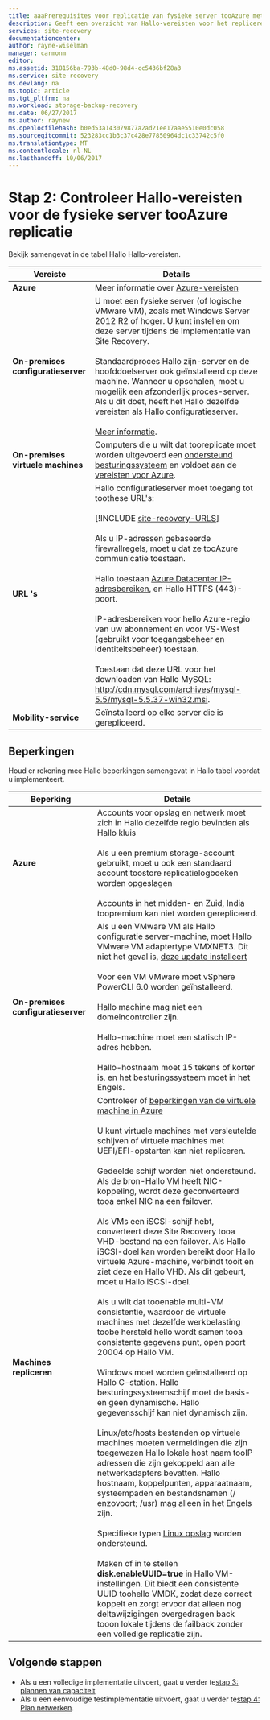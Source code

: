 ```yaml
---
title: aaaPrerequisites voor replicatie van fysieke server tooAzure met Azure Site Recovery | Microsoft Docs
description: Geeft een overzicht van Hallo-vereisten voor het repliceren van workloads die worden uitgevoerd op fysieke Windows of Linux-servers tooAzure, met behulp van hello Azure Site Recovery-service.
services: site-recovery
documentationcenter: 
author: rayne-wiselman
manager: carmonm
editor: 
ms.assetid: 318156ba-793b-48d0-98d4-cc5436bf28a3
ms.service: site-recovery
ms.devlang: na
ms.topic: article
ms.tgt_pltfrm: na
ms.workload: storage-backup-recovery
ms.date: 06/27/2017
ms.author: raynew
ms.openlocfilehash: b0ed53a143079877a2ad21ee17aae5510e0dc058
ms.sourcegitcommit: 523283cc1b3c37c428e77850964dc1c33742c5f0
ms.translationtype: MT
ms.contentlocale: nl-NL
ms.lasthandoff: 10/06/2017
---
```

# <a name="step-2-review-hello-prerequisites-for-physical-server-tooazure-replication"></a>Stap 2: Controleer Hallo-vereisten voor de fysieke server tooAzure replicatie

Bekijk samengevat in de tabel Hallo Hallo-vereisten.


**Vereiste** | **Details**
--- | ---
**Azure** | Meer informatie over [Azure-vereisten](site-recovery-prereq.md#azure-requirements)
**On-premises configuratieserver** | U moet een fysieke server (of logische VMware VM), zoals met Windows Server 2012 R2 of hoger. U kunt instellen om deze server tijdens de implementatie van Site Recovery.<br/><br/> Standaardproces Hallo zijn-server en de hoofddoelserver ook geïnstalleerd op deze machine. Wanneer u opschalen, moet u mogelijk een afzonderlijk proces-server. Als u dit doet, heeft het Hallo dezelfde vereisten als Hallo configuratieserver.<br/><br/> [Meer informatie](site-recovery-set-up-vmware-to-azure.md#configuration-server-minimum-requirements).
**On-premises virtuele machines** | Computers die u wilt dat tooreplicate moet worden uitgevoerd een [ondersteund besturingssysteem](site-recovery-support-matrix-to-azure.md#support-for-replicated-machine-os-versions) en voldoet aan de [vereisten voor Azure](site-recovery-support-matrix-to-azure.md#failed-over-azure-vm-requirements).
**URL 's** | Hallo configuratieserver moet toegang tot toothese URL's:<br/><br/> [!INCLUDE [site-recovery-URLS](../../includes/site-recovery-URLS.md)]<br/><br/> Als u IP-adressen gebaseerde firewallregels, moet u dat ze tooAzure communicatie toestaan.<br/></br> Hallo toestaan [Azure Datacenter IP-adresbereiken](https://www.microsoft.com/download/confirmation.aspx?id=41653), en Hallo HTTPS (443)-poort.<br/></br> IP-adresbereiken voor hello Azure-regio van uw abonnement en voor VS-West (gebruikt voor toegangsbeheer en identiteitsbeheer) toestaan.<br/><br/> Toestaan dat deze URL voor het downloaden van Hallo MySQL: http://cdn.mysql.com/archives/mysql-5.5/mysql-5.5.37-win32.msi.
**Mobility-service** | Geïnstalleerd op elke server die is gerepliceerd.




## <a name="limitations"></a>Beperkingen

Houd er rekening mee Hallo beperkingen samengevat in Hallo tabel voordat u implementeert.

**Beperking** | **Details**
--- | ---
**Azure** | Accounts voor opslag en netwerk moet zich in Hallo dezelfde regio bevinden als Hallo kluis<br/><br/> Als u een premium storage-account gebruikt, moet u ook een standaard account toostore replicatielogboeken worden opgeslagen<br/><br/> Accounts in het midden- en Zuid, India toopremium kan niet worden gerepliceerd.
**On-premises configuratieserver** | Als u een VMware VM als Hallo configuratie server-machine, moet Hallo VMware VM adaptertype VMXNET3. Dit niet het geval is, [deze update installeert](https://kb.vmware.com/selfservice/microsites/search.do?cmd=displayKC&docType=kc&externalId=2110245&sliceId=1&docTypeID=DT_KB_1_1&dialogID=26228401&stateId=1)<br/><br/> Voor een VM VMware moet vSphere PowerCLI 6.0 worden geïnstalleerd.<br/><br> Hallo machine mag niet een domeincontroller zijn.<br/><br/> Hallo-machine moet een statisch IP-adres hebben.<br/><br/> Hallo-hostnaam moet 15 tekens of korter is, en het besturingssysteem moet in het Engels.
**Machines repliceren** | Controleer of [beperkingen van de virtuele machine in Azure](site-recovery-prereq.md#azure-requirements)<br/><br/> U kunt virtuele machines met versleutelde schijven of virtuele machines met UEFI/EFI-opstarten kan niet repliceren.<br/><br> Gedeelde schijf worden niet ondersteund. Als de bron-Hallo VM heeft NIC-koppeling, wordt deze geconverteerd tooa enkel NIC na een failover.<br/><br/> Als VMs een iSCSI-schijf hebt, converteert deze Site Recovery tooa VHD-bestand na een failover. Als Hallo iSCSI-doel kan worden bereikt door Hallo virtuele Azure-machine, verbindt tooit en ziet deze en Hallo VHD. Als dit gebeurt, moet u Hallo iSCSI-doel.<br/><br/> Als u wilt dat tooenable multi-VM consistentie, waardoor de virtuele machines met dezelfde werkbelasting toobe hersteld hello wordt samen tooa consistente gegevens punt, open poort 20004 op Hallo VM.<br/><br/> Windows moet worden geïnstalleerd op Hallo C-station. Hallo besturingssysteemschijf moet de basis- en geen dynamische. Hallo gegevensschijf kan niet dynamisch zijn.<br/><br/> Linux/etc/hosts bestanden op virtuele machines moeten vermeldingen die zijn toegewezen Hallo lokale host naam tooIP adressen die zijn gekoppeld aan alle netwerkadapters bevatten. Hallo hostnaam, koppelpunten, apparaatnaam, systeempaden en bestandsnamen (/ enzovoort; /usr) mag alleen in het Engels zijn.<br/><br/> Specifieke typen [Linux opslag](site-recovery-support-matrix-to-azure.md#support-for-storage) worden ondersteund.<br/><br/>Maken of in te stellen **disk.enableUUID=true** in Hallo VM-instellingen. Dit biedt een consistente UUID toohello VMDK, zodat deze correct koppelt en zorgt ervoor dat alleen nog deltawijzigingen overgedragen back tooon lokale tijdens de failback zonder een volledige replicatie zijn.


## <a name="next-steps"></a>Volgende stappen

- Als u een volledige implementatie uitvoert, gaat u verder te[stap 3: plannen van capaciteit](physical-walkthrough-capacity.md)
- Als u een eenvoudige testimplementatie uitvoert, gaat u verder te[stap 4: Plan netwerken](physical-walkthrough-network.md).
